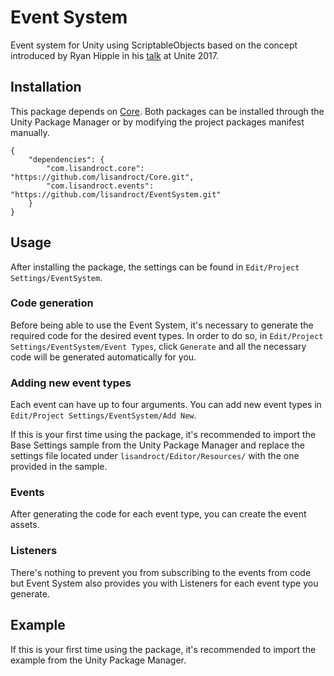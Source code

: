 # Event System
Event system for Unity using ScriptableObjects based on the concept introduced by Ryan Hipple in his [talk](https://www.youtube.com/watch?v=raQ3iHhE_Kk) at Unite 2017.

## Installation
This package depends on [Core](https://github.com/lisandroct/Core). Both packages can be installed through the Unity Package Manager or by modifying the project packages manifest manually.
```
{
    "dependencies": {
        "com.lisandroct.core": "https://github.com/lisandroct/Core.git",
        "com.lisandroct.events": "https://github.com/lisandroct/EventSystem.git"
    }
}
```

## Usage
After installing the package, the settings can be found in `Edit/Project Settings/EventSystem`.

### Code generation
Before being able to use the Event System, it's necessary to generate the required code for the desired event types. In order to do so, in `Edit/Project Settings/EventSystem/Event Types`, click `Generate` and all the necessary code will be generated automatically for you.

### Adding new event types
Each event can have up to four arguments. You can add new event types in `Edit/Project Settings/EventSystem/Add New`.

If this is your first time using the package, it's recommended to import the Base Settings sample from the Unity Package Manager and replace the settings file located under `lisandroct/Editor/Resources/` with the one provided in the sample.

### Events
After generating the code for each event type, you can create the event assets.

### Listeners
There's nothing to prevent you from subscribing to the events from code but Event System also provides you with Listeners for each event type you generate.

## Example
If this is your first time using the package, it's recommended to import the example from the Unity Package Manager.
